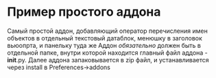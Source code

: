# Пример простого аддона
Самый простой аддон, добавляющий оператор перечисления имен объектов в отдельный текстовый датаблок, менюшку в заголовок вьюопрта, и панельку туда же
Аддон *обязательно* должен быть в отдельной папке, внутри которой находится главный файл аддона - __init__.py. Далее аддона запаковывается в zip файл, и устанавливается через install в Preferences->addons